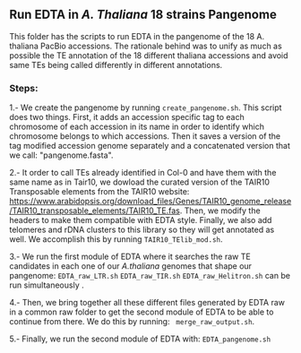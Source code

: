 ## Run EDTA in  *A. Thaliana*  18 strains Pangenome

This folder has the scripts to run EDTA in the pangenome of the 18 A. thaliana PacBio accessions. The rationale behind was to unify as much as possible the TE annotation of the 18 different thaliana accessions and avoid same TEs being called differently in different annotations.

### Steps:

1.- We create the pangenome by running `create_pangenome.sh`. This script does two things. First, it adds an accession specific tag to each chromosome  of each accession in its name in order to identify which chromosome belongs to which accessions. Then it  saves a version of the tag modified accession genome separately and a concatenated version that we call: "pangenome.fasta".

2.-  It order to call TEs already identified in Col-0  and have them with the same name as in Tair10, we dowload  the curated version of the TAIR10 Transposable elements from the TAIR10 website: https://www.arabidopsis.org/download_files/Genes/TAIR10_genome_release/TAIR10_transposable_elements/TAIR10_TE.fas. Then, we modify the headers to make them compatible with EDTA style. Finally, we also add telomeres and rDNA clusters to this library  so they will get annotated as well.  We accomplish this by running `TAIR10_TElib_mod.sh`.

3.-  We run the first module of EDTA where it searches the raw TE candidates in each one of our  *A.thaliana* genomes that shape our pangenome: `EDTA_raw_LTR.sh`  `EDTA_raw_TIR.sh` `EDTA_raw_Helitron.sh` can be run simultaneously .

4.- Then, we bring together all these different files generated by EDTA raw in a common raw folder to get the second module of EDTA to be able to continue from there.  We do this by running: ` merge_raw_output.sh`.

5.-  Finally, we run the second module of EDTA with: `EDTA_pangenome.sh`
